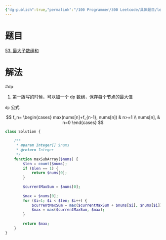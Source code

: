 ```yaml
---
{"dg-publish":true,"permalink":"/100 Programmer/300 Leetcode/具体题目/leetcode-53. 最大子数组和/","noteIcon":"2","created":"2023-02-26T18:03:28+08:00","updated":"2024-03-16T13:32:34+08:00"}
---
```



# 题目

[53. 最大子数组和](https://leetcode-cn.com/problems/maximum-subarray/)

# 解法

#dp 
1. 第一版写的时候，可以加一个 dp 数组，保存每个节点的最大值

`dp` 公式

$$
f_n=
\begin{cases}
max(nums[n]+f_{n-1}, nums[n]) & n>=1 \\
nums[n], & n=0
\end{cases}
$$

```php
class Solution {
    
    /**
     * @param Integer[] $nums
     * @return Integer
     */
    function maxSubArray($nums) {
        $len = count($nums);
        if ($len == 1) {
            return $nums[0];
        }
        
        $currentMaxSum = $nums[0];
        
        $max = $nums[0];
        for ($i=1; $i < $len; $i++) {
            $currentMaxSum = max($currentMaxSum + $nums[$i], $nums[$i]);
            $max = max($currentMaxSum, $max);
        }
        
        return $max;
    }
}

```

